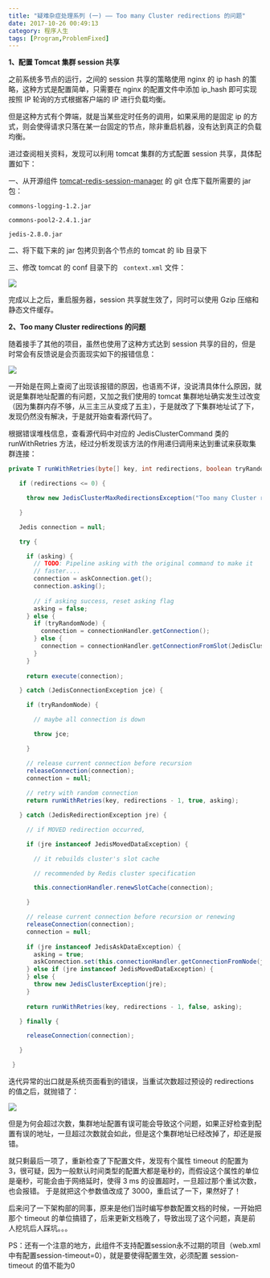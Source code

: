 ```yaml
---
title: "疑难杂症处理系列 (一) —— Too many Cluster redirections 的问题"
date: 2017-10-26 00:49:13
category: 程序人生
tags: [Program,ProblemFixed]
---
```

**1、配置 Tomcat 集群 session 共享**

之前系统多节点的运行，之间的 session 共享的策略使用 nginx 的 ip hash 的策略，这种方式是配置简单，只需要在 nginx 的配置文件中添加 ip_hash 即可实现按照 IP 轮询的方式根据客户端的 IP 进行负载均衡。

但是这种方式有个弊端，就是当某些定时任务的调用，如果采用的是固定 ip 的方式，则会使得请求只落在某一台固定的节点，除非重启机器，没有达到真正的负载均衡。

进过查阅相关资料，发现可以利用 tomcat 集群的方式配置 session 共享，具体配置如下：

一、从开源组件 [tomcat-redis-session-manager](https://github.com/ran-jit/TomcatClusterRedisSessionManager) 的 git 仓库下载所需要的 jar 包：

```properties
commons-logging-1.2.jar

commons-pool2-2.4.1.jar

jedis-2.8.0.jar
```

二、将下载下来的 jar 包拷贝到各个节点的 tomcat 的 lib 目录下

三、修改 tomcat 的 conf 目录下的 ` context.xml` 文件：

![](http://p8bc1hri5.bkt.clouddn.com/the-problem-solved-of-the-tomcat-cluster-session-1.png)

完成以上之后，重启服务器，session 共享就生效了，同时可以使用 Gzip 压缩和静态文件缓存。

**2、Too many Cluster redirections 的问题**

随着接手了其他的项目，虽然也使用了这种方式达到 session 共享的目的，但是时常会有反馈说是会页面现实如下的报错信息：

![](http://p8bc1hri5.bkt.clouddn.com/the-problem-solved-of-the-tomcat-cluster-session-2.png)

一开始是在网上查阅了出现该报错的原因，也语焉不详，没说清具体什么原因，就说是集群地址配置的有问题，又加之我们使用的 tomcat 集群地址确实发生过改变（因为集群内存不够，从三主三从变成了五主），于是就改了下集群地址试了下，发现仍然没有解决，于是就开始查看源代码了。

根据错误堆栈信息，查看源代码中对应的 JedisClusterCommand 类的 runWithRetries 方法，经过分析发现该方法的作用递归调用来达到重试来获取集群连接：

```java
private T runWithRetries(byte[] key, int redirections, boolean tryRandomNode, boolean asking) {

   if (redirections <= 0) {

     throw new JedisClusterMaxRedirectionsException("Too many Cluster redirections?");

   }

   Jedis connection = null;

   try {

     if (asking) {
       // TODO: Pipeline asking with the original command to make it
       // faster....
       connection = askConnection.get();
       connection.asking();
    
       // if asking success, reset asking flag
       asking = false;
     } else {
       if (tryRandomNode) {
         connection = connectionHandler.getConnection();
       } else {
         connection = connectionHandler.getConnectionFromSlot(JedisClusterCRC16.getSlot(key));
       }
     }
    
     return execute(connection);

   } catch (JedisConnectionException jce) {

     if (tryRandomNode) {

       // maybe all connection is down

       throw jce;

     }

     // release current connection before recursion
     releaseConnection(connection);
     connection = null;
    
     // retry with random connection
     return runWithRetries(key, redirections - 1, true, asking);

   } catch (JedisRedirectionException jre) {

     // if MOVED redirection occurred,

     if (jre instanceof JedisMovedDataException) {

       // it rebuilds cluster's slot cache

       // recommended by Redis cluster specification

       this.connectionHandler.renewSlotCache(connection);

     }

     // release current connection before recursion or renewing
     releaseConnection(connection);
     connection = null;
    
     if (jre instanceof JedisAskDataException) {
       asking = true;
       askConnection.set(this.connectionHandler.getConnectionFromNode(jre.getTargetNode()));
     } else if (jre instanceof JedisMovedDataException) {
     } else {
       throw new JedisClusterException(jre);
     }
    
     return runWithRetries(key, redirections - 1, false, asking);

   } finally {

     releaseConnection(connection);

   }

 }
```

迭代异常的出口就是系统页面看到的错误，当重试次数超过预设的 redirections 的值之后，就抛错了：

![](http://p8bc1hri5.bkt.clouddn.com/the-problem-solved-of-the-tomcat-cluster-session-3.png)

但是为何会超过次数，集群地址配置有误可能会导致这个问题，如果正好检查到配置有误的地址，一旦超过次数就会如此，但是这个集群地址已经改掉了，却还是报错。

就只剩最后一项了，重新检查了下配置文件，发现有个属性 timeout 的配置为 3，很可疑，因为一般默认时间类型的配置大都是毫秒的，而假设这个属性的单位是毫秒，可能会由于网络延时，使得 3 ms 的设置超时，一旦超过那个重试次数，也会报错。
于是就把这个参数值改成了 3000，重启试了一下，果然好了！

后来问了一下架构部的同事，原来是他们当时编写参数配置文档的时候，一开始把那个 timeout 的单位搞错了，后来更新文档晚了，导致出现了这个问题，真是前人挖坑后人踩坑。。。

PS：还有一个注意的地方，此组件不支持配置session永不过期的项目（web.xml中有配置session-timeout=0），就是要使得配置生效，必须配置 session-timeout 的值不能为0

